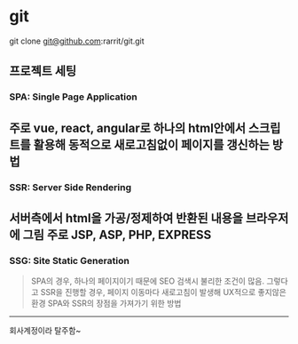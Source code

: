 # git
git clone git@github.com:rarrit/git.git

## 프로젝트 세팅
### SPA: Single Page Application
주로 vue, react, angular로 하나의 html안에서 스크립트를 활용해 동적으로 새로고침없이 페이지를 갱신하는 방법
---
### SSR: Server Side Rendering
서버측에서 html을 가공/정제하여 반환된 내용을 브라우저에 그림
주로 JSP, ASP, PHP, EXPRESS
---
### SSG: Site Static Generation
> SPA의 경우, 하나의 페이지이기 때문에 SEO 검색시 불리한 조건이 많음.
> 그렇다고 SSR을 진행할 경우, 페이지 이동마다 새로고침이 발생해 UX적으로 좋지않은 환경
SPA와 SSR의 장점을 가져가기 위한 방법
---
회사계정이라 탈주함~
